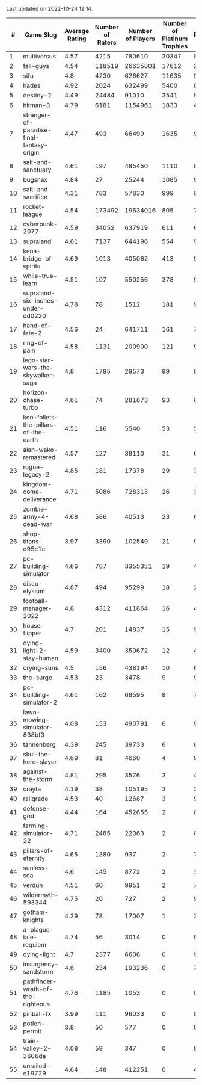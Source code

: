 Last updated on 2022-10-24 12:14.


|#|Game Slug|Average Rating|Number of Raters|Number of Players|Number of Platinum Trophies|Max Rarity (%)|
|---|---|---|---|---|---|---|
|1|multiversus|4.57|4215|780610|30347|80|
|2|fall-guys|4.54|118519|26635801|17612|2|
|3|sifu|4.8|4230|626627|11635|96|
|4|hades|4.92|2024|632499|5400|89|
|5|destiny-2|4.49|24484|91010|3541|96|
|6|hitman-3|4.79|6181|1154961|1833|48|
|7|stranger-of-paradise-final-fantasy-origin|4.47|493|66499|1635|98|
|8|salt-and-sanctuary|4.61|197|485450|1110|83|
|9|bugsnax|4.84|27|25244|1085|97|
|10|salt-and-sacrifice|4.31|783|57830|999|91|
|11|rocket-league|4.54|173492|19634016|805|75|
|12|cyberpunk-2077|4.59|34052|637919|611|61|
|13|supraland|4.61|7137|644196|554|99|
|14|kena-bridge-of-spirits|4.69|1013|405062|413|94|
|15|while-true-learn|4.51|107|550256|378|93|
|16|supraland-six-inches-under-dd0220|4.78|78|1512|181|99|
|17|hand-of-fate-2|4.56|24|641711|161|72|
|18|ring-of-pain|4.58|1131|200900|121|97|
|19|lego-star-wars-the-skywalker-saga|4.8|1795|29573|99|98|
|20|horizon-chase-turbo|4.61|74|281873|93|83|
|21|ken-follets-the-pillars-of-the-earth|4.51|116|5540|53|54|
|22|alan-wake-remastered|4.57|127|38110|31|6|
|23|rogue-legacy-2|4.85|181|17378|29|36|
|24|kingdom-come-deliverance|4.71|5086|728313|26|30|
|25|zombie-army-4-dead-war|4.68|586|40513|23|66|
|26|shop-titans-d95c1c|3.97|3390|102549|21|98|
|27|pc-building-simulator|4.66|767|3355351|19|47|
|28|disco-elysium|4.87|494|95299|18|28|
|29|football-manager-2022|4.8|4312|411864|16|48|
|30|house-flipper|4.7|201|14837|15|93|
|31|dying-light-2-stay-human|4.59|3400|350672|12|48|
|32|crying-suns|4.5|156|438194|10|65|
|33|the-surge|4.53|23|3478|9|94|
|34|pc-building-simulator-2|4.61|162|68595|8|74|
|35|lawn-mowing-simulator-838bf3|4.08|153|490791|6|90|
|36|tannenberg|4.39|245|39733|6|82|
|37|skul-the-hero-slayer|4.69|81|4660|4|96|
|38|against-the-storm|4.81|295|3576|3|47|
|39|crayta|4.19|38|105195|3|23|
|40|railgrade|4.53|40|12687|3|98|
|41|defense-grid|4.44|164|452655|2|80|
|42|farming-simulator-22|4.71|2485|22063|2|82|
|43|pillars-of-eternity|4.65|1380|937|2|79|
|44|sunless-sea|4.6|145|8772|2|37|
|45|verdun|4.51|60|9951|2|70|
|46|wildermyth-593344|4.75|26|727|2|91|
|47|gotham-knights|4.29|78|17007|1|35|
|48|a-plague-tale-requiem|4.74|56|3014|0|90|
|49|dying-light|4.7|2377|6606|0|96|
|50|insurgency-sandstorm|4.6|234|193236|0|7|
|51|pathfinder-wrath-of-the-righteous|4.76|1185|1053|0|0.1|
|52|pinball-fx|3.99|111|96033|0|85|
|53|potion-permit|3.8|50|577|0|97|
|54|train-valley-2-3606da|4.08|59|347|0|88|
|55|unrailed-e19729|4.64|148|412251|0|40|
